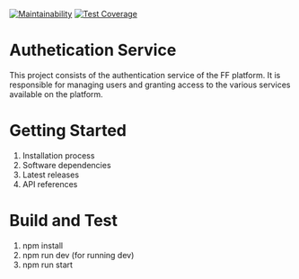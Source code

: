 [![Maintainability](https://api.codeclimate.com/v1/badges/8df2484b4bd7000d45ca/maintainability)](https://codeclimate.com/repos/5ec5a2948f238f01a6000010/maintainability)
[![Test Coverage](https://api.codeclimate.com/v1/badges/8df2484b4bd7000d45ca/test_coverage)](https://codeclimate.com/repos/5ec5a2948f238f01a6000010/test_coverage)

# Authetication Service
This project consists of the authentication service of the FF platform. 
It is responsible for managing users and granting access to the various services 
available on the platform.

# Getting Started
1.	Installation process
2.	Software dependencies
3.	Latest releases
4.	API references

# Build and Test
1. npm install
2. npm run dev (for running dev)
3. npm run start
